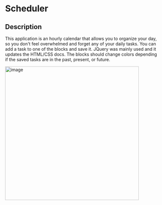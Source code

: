 # Scheduler

## Description
This application is an hourly calendar that allows you to organize your day, so you don't feel overwhelmed and forget any of your daily tasks. You can add a task to one of the blocks and save it. JQuery was mainly used and it updates the HTML/CSS docs. The  blocks should change colors depending if the saved tasks are in the past, present, or future.

<img width="434" alt="image" src="https://github.com/evillarreal18/Scheduler/assets/98929166/e5baa65c-7171-49e2-96d2-106c4008fb7a">
